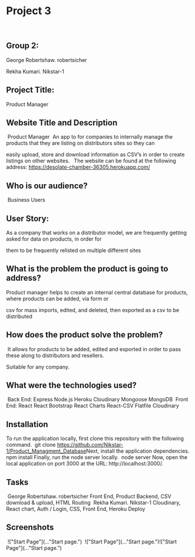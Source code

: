 # Project 3
​
​
## Group 2:
George Robertshaw. robertsicher

Rekha Kumari. Nikstar-1
​
​
## Project Title: 
Product Manager
​
## Website Title and Description
​
Product Manager
​
An app to for companies to internally manage the products that they are listing on distributors sites so they can 

easily upload, store and download information as CSV’s in order to create listings on other websites.
​
​
The website can be found at the following address: https://desolate-chamber-36305.herokuapp.com/
​
## Who is our audience? 
​
Business Users
​
## User Story: 
As a company that works on a distributor model, we are frequently getting asked for data on products, in order for

them to be frequently relisted on multiple different sites

## What is the problem the product is going to address? 

Product manager helps to create an internal central database for products, where products can be added, via form or 

csv for mass imports, edited, and deleted, then exported as a csv to be distributed
​
## How does the product solve the problem?
​
It allows for products to be added, edited and exported in order to pass these along to distributors and resellers.

Suitable for any company.
​
​
## What were the technologies used?
​
Back End:
Express
Node.js
Heroku
Cloudinary
Mongoose
MongoDB
​
Front End:
React
React Bootstrap
React Charts
React-CSV
Flatfile
Cloudinary
​
## Installation
To run the application locally, first clone this repository with the following command.
​
git clone https://github.com/Nikstar-1/Product_Managment_Database
​
Next, install the application dependencies.
​
npm install
Finally, run the node server locally.
​
node server
Now, open the local application on port 3000 at the URL: http://localhost:3000/.
​
​
## Tasks 
​
George Robertshaw. robertsicher Front End, Product Backend, CSV download & upload, HTML Routing
​
Rekha Kumari. Nikstar-1 Cloudinary, React chart, Auth / Login, CSS, Front End, Heroku Deploy
​
​
## Screenshots
​
!["Start Page"](..."Start page.")
​
!["Start Page"](..."Start page.")
​
!["Start Page"](..."Start page.")
